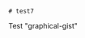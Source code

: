                                                                                                                      # test7
Test "graphical-gist"